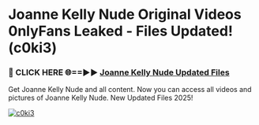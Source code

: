 # Joanne Kelly Nude Original Videos 0nlyFans Leaked - Files Updated! (c0ki3)

<h3>🔴 CLICK HERE 🌐==►► <a href="https://tinyurl.com/yrmya6cz" rel="nofollow">Joanne Kelly Nude Updated Files</a></h3>

Get Joanne Kelly Nude and all content. Now you can access all videos and pictures of Joanne Kelly Nude. New Updated Files 2025!

[![c0ki3](https://i.imgur.com/FMdXYCs.gif)](https://tinyurl.com/yrmya6cz)
